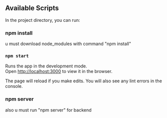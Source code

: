 ## Available Scripts

In the project directory, you can run:


###  npm install

u must download node_modules with command "npm install"

### `npm start`

Runs the app in the development mode.\
Open [http://localhost:3000](http://localhost:3000) to view it in the browser.

The page will reload if you make edits.
You will also see any lint errors in the console.

###  npm server

also u must run "npm server" for backend
